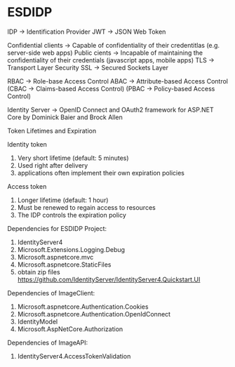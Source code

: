 # ESDIDP
IDP -> Identification Provider
JWT -> JSON Web Token

Confidential clients -> Capable of confidentiality of their credentitlas (e.g. server-side web apps)
Public cients -> Incapable of maintaining the confidentiality of their credentials (javascript apps, mobile apps)
TLS -> Transport Layer Security 
SSL -> Secured Sockets Layer

RBAC -> Role-base Access Control
ABAC -> Attribute-based Access Control (CBAC -> Claims-based Access Control) (PBAC -> Policy-based Access Control)



Identity Server -> OpenID Connect and OAuth2 framework for ASP.NET Core by Dominick Baier and Brock Allen


Token Lifetimes and Expiration

Identity token
1) Very short lifetime (default: 5 minutes)
2) Used right after delivery
3) applications often implement their own expiration policies


Access token
1) Longer lifetime (default: 1 hour)
2) Must be renewed to regain access to resources
3) The IDP controls the expiration policy


Dependencies for ESDIDP Project:
1) IdentityServer4
2) Microsoft.Extensions.Logging.Debug
3) Microsoft.aspnetcore.mvc
3) Microsoft.aspnetcore.StaticFiles
4) obtain zip files https://github.com/IdentityServer/IdentityServer4.Quickstart.UI

Dependencies of ImageClient:
1) Microsoft.aspnetcore.Authentication.Cookies
2) Microsoft.aspnetcore.Authentication.OpenIdConnect
3) IdentityModel
4) Microsoft.AspNetCore.Authorization

Dependencies of ImageAPI:
1) IdentityServer4.AccessTokenValidation